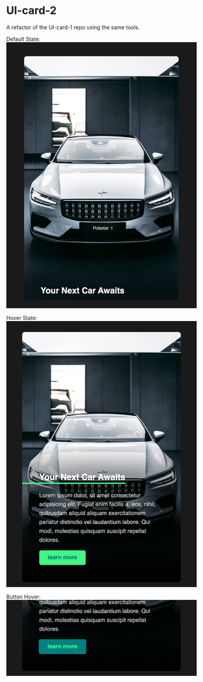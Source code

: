 # UI-card-2
A refactor of the UI-card-1 repo using the same tools. 

Default State:
![default state](1.png)

Hover State:
![hover state](2.png)

Button Hover:
![button hoverd](3.png)
